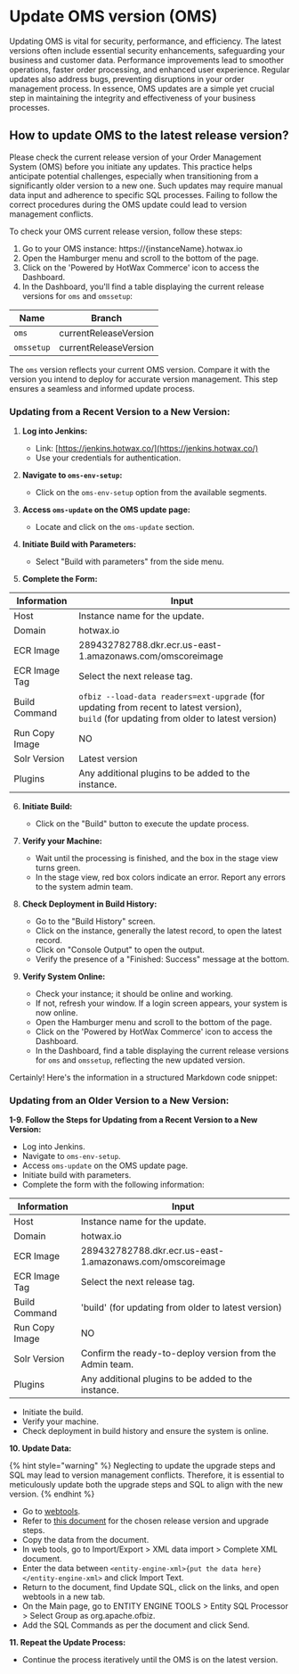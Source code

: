 # Update OMS version (OMS)

Updating OMS is vital for security, performance, and efficiency. The latest versions often include essential security enhancements, safeguarding your business and customer data. Performance improvements lead to smoother operations, faster order processing, and enhanced user experience. Regular updates also address bugs, preventing disruptions in your order management process. In essence, OMS updates are a simple yet crucial step in maintaining the integrity and effectiveness of your business processes.

## How to update OMS to the latest release version?

Please check the current release version of your Order Management System (OMS) before you initiate any updates. This practice helps anticipate potential challenges, especially when transitioning from a significantly older version to a new one. Such updates may require manual data input and adherence to specific SQL processes. Failing to follow the correct procedures during the OMS update could lead to version management conflicts. 

To check your OMS current release version, follow these steps:

1. Go to your OMS instance: https://{instanceName}.hotwax.io
2. Open the Hamburger menu and scroll to the bottom of the page.
3. Click on the 'Powered by HotWax Commerce' icon to access the Dashboard.
4. In the Dashboard, you'll find a table displaying the current release versions for `oms` and `omssetup`:

| Name       | Branch                |
|------------|-----------------------|
| `oms`        | currentReleaseVersion |
| `omssetup`   | currentReleaseVersion |

The `oms` version reflects your current OMS version. Compare it with the version you intend to deploy for accurate version management. This step ensures a seamless and informed update process.

### Updating from a Recent Version to a New Version:

1. **Log into Jenkins:**
   - Link: [https://jenkins.hotwax.co/](https://jenkins.hotwax.co/)
   - Use your credentials for authentication.

2. **Navigate to `oms-env-setup`:**
   - Click on the `oms-env-setup` option from the available segments.

3. **Access `oms-update` on the OMS update page:**
   - Locate and click on the `oms-update` section.

4. **Initiate Build with Parameters:**
   - Select "Build with parameters" from the side menu.

5. **Complete the Form:**

| Information            | Input                                                                                          |
|------------------------|------------------------------------------------------------------------------------------------|
| Host                   | Instance name for the update.                                                                  |
| Domain                 | hotwax.io                                                                                      |
| ECR Image              | 289432782788.dkr.ecr.us-east-1.amazonaws.com/omscoreimage                                    |
| ECR Image Tag          | Select the next release tag.                                                                   |
| Build Command          | `ofbiz --load-data readers=ext-upgrade` (for updating from recent to latest version),<br> `build` (for updating from older to latest version) |
| Run Copy Image         | NO                                                                                             |
| Solr Version           | Latest version                                      |
| Plugins                | Any additional plugins to be added to the instance.                                            |

6. **Initiate Build:**
   - Click on the "Build" button to execute the update process.

7. **Verify your Machine:**
   - Wait until the processing is finished, and the box in the stage view turns green.
   - In the stage view, red box colors indicate an error. Report any errors to the system admin team.

8. **Check Deployment in Build History:**
   - Go to the "Build History" screen.
   - Click on the instance, generally the latest record, to open the latest record.
   - Click on "Console Output" to open the output.
   - Verify the presence of a "Finished: Success" message at the bottom.

9. **Verify System Online:**
   - Check your instance; it should be online and working.
   - If not, refresh your window. If a login screen appears, your system is now online.
   - Open the Hamburger menu and scroll to the bottom of the page.
   - Click on the 'Powered by HotWax Commerce' icon to access the Dashboard.
   - In the Dashboard, find a table displaying the current release versions for `oms` and `omssetup`, reflecting the new updated version.

Certainly! Here's the information in a structured Markdown code snippet:

### Updating from an Older Version to a New Version:

**1-9. Follow the Steps for Updating from a Recent Version to a New Version:**
   - Log into Jenkins.
   - Navigate to `oms-env-setup`.
   - Access `oms-update` on the OMS update page.
   - Initiate build with parameters.
   - Complete the form with the following information:

| Information        | Input                                                                                          |
|--------------------|------------------------------------------------------------------------------------------------|
| Host               | Instance name for the update.                                                                  |
| Domain             | hotwax.io                                                                                      |
| ECR Image          | 289432782788.dkr.ecr.us-east-1.amazonaws.com/omscoreimage                                    |
| ECR Image Tag      | Select the next release tag.                                                                   |
| Build Command      | 'build' (for updating from older to latest version)                                           |
| Run Copy Image     | NO                                                                                             |
| Solr Version       | Confirm the ready-to-deploy version from the Admin team.                                      |
| Plugins            | Any additional plugins to be added to the instance.                                            |

   - Initiate the build.
   - Verify your machine.
   - Check deployment in build history and ensure the system is online.

**10. Update Data:**

{% hint style="warning" %}
Neglecting to update the upgrade steps and SQL may lead to version management conflicts. Therefore, it is essential to meticulously update both the upgrade steps and SQL to align with the new version.
{% endhint %}

   - Go to [webtools](https://{instanceName}.hotwax.io/webtools).
   - Refer to [this document](https://docs.hotwax.co/deployment-and-configurations/additional-resources/omsreleases) for the chosen release version and upgrade steps.
   - Copy the data from the document.
   - In web tools, go to Import/Export > XML data import > Complete XML document.
   - Enter the data between `<entity-engine-xml>{put the data here}</entity-engine-xml>` and click Import Text.
   - Return to the document, find Update SQL, click on the links, and open webtools in a new tab.
   - On the Main page, go to ENTITY ENGINE TOOLS > Entity SQL Processor > Select Group as org.apache.ofbiz.
   - Add the SQL Commands as per the document and click Send.

**11. Repeat the Update Process:**
   - Continue the process iteratively until the OMS is on the latest version.
   
